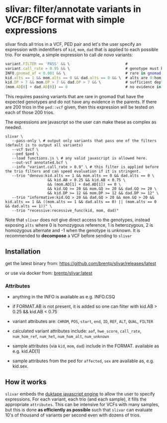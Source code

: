 # slivar: filter/annotate variants in VCF/BCF format with simple expressions

slivar finds all trios in a VCF, PED pair and let's the user specify an expression with indentifiers
of `kid`, `mom`, `dad` that is applied to each possible trio. For example, a simple expression to call
*de novo* variants:

```javascript
variant.FILTER == 'PASS' && \                         # 
variant.call_rate > 0.95 && \                         # genotype must be known for most of cohort.
INFO.gnomad_af < 0.001 && \                           # rare in gnomad (must be in INFO)
kid.alts == 1 && mom.alts == 0 && dad.alts == 0 && \  # alts are 0:hom_ref, 1:het, 2:hom_alt, -1:unknown
kid.DP > 7 && mom.DP > 7 && dad.DP > 7 && \           # sufficient depth in all
(mom.AD[0] + dad.AD[0]) == 0                          # no evidence in the parents
```

This requires passing variants that are rare in gnomad that have the expected genotypes and do
not have any evidence in the parents. If there are 200 trios in the `ped::vcf` given, then this expression
will be tested on each of those 200 trios.

The expressions are javascript so the user can make these as complex as needed.


```
slivar \
   --pass-only \ # output only variants that pass one of the filters (default is to output all variants)
   --vcf $vcf \
   --ped $ped \
   --load functions.js \ # any valid javascript is allowed here.
   --out-vcf annotated.bcf \
   --info "variant.call_rate > 0.9" \ # this filter is applied before the trio filters and can speed evaluation if it is stringent.
   --trio "denovo:kid.alts == 1 && mom.alts == 0 && dad.alts == 0 \
                   && kid.AB > 0.25 && kid.AB < 0.75 \
                   && (mom.AD[1] + dad.AD[1]) == 0 \
                   && kid.GQ >= 20 && mom.GQ >= 20 && dad.GQ >= 20 \
                   && kid.DP >= 12 && mom.DP >= 12 && dad.DP >= 12" \
   --trio "informative:kid.GQ > 20 && dad.GQ > 20 && mom.GQ > 20 && kid.alts == 1 && ((mom.alts == 1 && dad.alts == 0) || (mom.alts == 0 && dad.alts == 1))" \
   --trio "recessive:recessive_func(kid, mom, dad)"

```

Note that `slivar` does not give direct access to the genotypes, instead exposing `alts` where 0 is homozygous reference, 1 is heterozygous, 2 is
homozygous alternate and -1 when the genotype is unknown. It is recommended to **decompose** a VCF before sending to `slivar`


## Installation

get the latest binary from: https://github.com/brentp/slivar/releases/latest

or use via docker from: [brentp/slivar:latest](https://cloud.docker.com/repository/docker/brentp/slivar)

### Attributes

 + anything in the INFO is available as e.g. INFO.CSQ
 + if FORMAT.AB is not present, it is added so one can filter with kid.AB > 0.25 && kid.AB < 0.75
 + variant attributes are: `CHROM`, `POS`, `start`, `end`, `ID`, `REF`, `ALT`, `QUAL`, `FILTER`
 + calculated variant attributes include: `aaf`, `hwe_score`, `call_rate`, `num_hom_ref`, `num_het`, `num_hom_alt`, `num_unknown`

 + sample attributes (via `kid`, `mom`, `dad`) include in the FORMAT. available as e.g. kid.AD[1]
 + sample attributes from the ped for `affected`, `sex` are available as, e.g. kid.sex.


## How it works

 `slivar` embeds the [duktape javascript engine](https://duktape.org/) to allow the user to specify expressions.
 For each variant, each trio (and each sample), it fills the appropriate `attributes`. This can be intensive for
 VCFs with many samples, but this is done **as efficiently as possible** such that `slivar` can evaluate 10's of
 thousand of variants per second even with dozens of trios.
